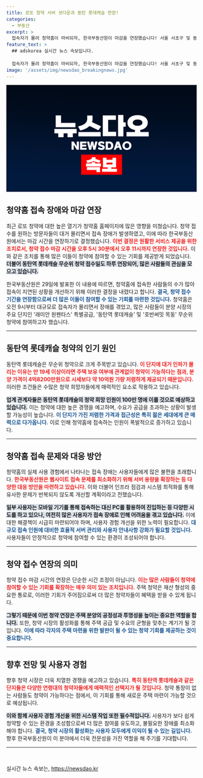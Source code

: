 ```yaml
---
title: 로또 청약 서버 셧다운과 동탄 롯데캐슬 연장!
categories:
  - 부동산
excerpt: >
  접속자가 몰려 청약홈이 마비되자, 한국부동산원이 마감을 연장했습니다! 서울 서초구 및 동탄역 롯데캐슬 청약이 이어지는 가운데, 누구나 참여할 수 있는 기회를 놓치지 마세요!
feature_text: >
  ## adskorea 실시간 뉴스 속보입니다.

  접속자가 몰려 청약홈이 마비되자, 한국부동산원이 마감을 연장했습니다! 서울 서초구 및 동탄역 롯데캐슬 청약이 이어지는 가운데, 누구나 참여할 수 있는 기회를 놓치지 마세요!
image: '/assets/img/newsdao_breakingnews.jpg'
---
```


<p><img src="/assets/img/newsdao_breakingnews.jpg" alt="adskorea 속보" /></p>

<h2 data-ke-size="size26">청약홈 접속 장애와 마감 연장</h2>

<p data-ke-size="size16">최근 로또 청약에 대한 높은 열기가 청약홈 홈페이지에 많은 영향을 미쳤습니다. 청약 접수를 원하는 방문자들이 대거 몰리면서 접속 장애가 발생하였고, 이에 따라 한국부동산원에서는 마감 시간을 연장하기로 결정했습니다. <b><span style="color: #ee2323;">이번 결정은 원활한 서비스 제공을 위한 조치로서, 청약 접수 마감 시간을 오후 5시 30분에서 오후 11시까지 연장한 것입니다.</span></b> 이와 같은 조치를 통해 많은 이들이 청약에 참여할 수 있는 기회를 제공받게 되었습니다. <b><span style="background-color: #21538527;">더불어 동탄역 롯데캐슬 무순위 청약 접수일도 하루 연장되어, 많은 사람들의 관심을 모으고 있습니다.</span></b></p>

<p data-ke-size="size16">한국부동산원은 29일에 발표한 이 내용에 따르면, 청약홈에 접속한 사람들의 수가 많아 접속이 지연된 상황을 개선하기 위해 이러한 결정을 내렸다고 합니다. <b><span style="color: #1a5490;">결국, 청약 접수 기간을 연장함으로써 더 많은 이들이 참여할 수 있는 기회를 마련한 것입니다.</span></b> 청약홈은 오전 9시부터 대규모로 접속자가 몰리면서 장애를 겪었고, 많은 사람들이 분양 시장의 주요 단지인 '래미안 원펜타스' 특별공급, '동탄역 롯데캐슬' 및 '호반써밋 목동' 무순위 청약에 참여하고자 했습니다.</p>

<hr>

<h2 data-ke-size="size26">동탄역 롯데캐슬 청약의 인기 원인</h2>

<p data-ke-size="size16">동탄역 롯데캐슬은 무순위 청약으로 크게 주목받고 있습니다. <b><span style="color: #ee2323;">이 단지에 대거 인파가 몰리는 이유는 만 19세 이상이라면 주택 보유 여부에 관계없이 청약이 가능하다는 점과, 분양 가격이 4억8200만원으로 시세보다 약 10억원 가량 저렴하게 제공되기 때문입니다.</span></b> 이러한 조건들은 수많은 청약 희망자들에게 매력적인 요소로 작용하고 있습니다.</p>

<p data-ke-size="size16"><b><span style="background-color: #21538527;">업계 관계자들은 동탄역 롯데캐슬의 청약 희망 인원이 100만 명에 이를 것으로 예상하고 있습니다.</span></b> 이는 청약에 대한 높은 경쟁을 예고하며, 수요가 공급을 초과하는 상황이 발생할 가능성이 높습니다. <b><span style="color: #1a5490;">이 단지가 가진 저렴한 가격과 접근성은 특히 젊은 세대에게 큰 매력으로 다가옵니다.</span></b> 이로 인해 청약홈에 접속하는 인원이 폭발적으로 증가하고 있습니다.</p>

<hr>

<h2 data-ke-size="size26">청약홈 접속 문제와 대응 방안</h2>

<p data-ke-size="size16">청약홈의 실제 사용 경험에서 나타나는 접속 장애는 사용자들에게 많은 불편을 초래합니다. <b><span style="color: #ee2323;">한국부동산원은 웹사이트 접속 문제를 최소화하기 위해 서버 용량을 확장하는 등 다양한 대응 방안을 마련하고 있습니다.</span></b> 이와 더불어 인프라 점검과 시스템 최적화를 통해 유사한 문제가 반복되지 않도록 개선할 계획이라고 전했습니다.</p>

<p data-ke-size="size16"><b><span style="background-color: #21538527;">일부 사용자는 모바일 기기를 통해 접속하는 대신 PC를 활용하여 진입하는 등 다양한 시도를 하고 있으나, 여전히 많은 사용자가 접속 장애로 인해 어려움을 겪고 있습니다.</span></b> 이에 대한 해결책이 시급히 마련되어야 하며, 사용자 경험 개선을 위한 노력이 필요합니다. <b><span style="color: #1a5490;">대규모 접속 인원에 대비한 효율적 서버 관리와 사용자 안내사항 강화가 필요할 것입니다.</span></b> 사용자들이 안정적으로 청약에 참여할 수 있는 환경이 조성되어야 합니다.</p>

<hr>

<h2 data-ke-size="size26">청약 접수 연장의 의미</h2>

<p data-ke-size="size16">청약 접수 마감 시간의 연장은 단순한 시간 조정이 아닙니다. <b><span style="color: #ee2323;">이는 많은 사람들이 청약에 참여할 수 있는 기회를 확장하는 매우 의미 있는 조치입니다.</span></b> 주택 청약은 재산 형성의 중요한 통로로, 이러한 기회가 주어짐으로써 더 많은 청약자들이 혜택을 받을 수 있게 됩니다.</p>

<p data-ke-size="size16"><b><span style="background-color: #21538527;">그렇기 때문에 이번 청약 연장은 주택 분양의 공정성과 투명성을 높이는 중요한 역할을 합니다.</span></b> 또한, 청약 시장의 활성화를 통해 주택 공급 및 수요의 균형을 맞추는 계기가 될 것입니다. <b><span style="color: #1a5490;">이에 따라 각자의 주택 마련을 위한 발판이 될 수 있는 청약 기회를 제공하는 것이 중요합니다.</span></b></p>

<hr>

<h2 data-ke-size="size26">향후 전망 및 사용자 경험</h2>

<p data-ke-size="size16">향후 청약 시장은 더욱 치열한 경쟁을 예고하고 있습니다. <b><span style="color: #ee2323;">특히 동탄역 롯데캐슬과 같은 단지들은 다양한 연령대의 청약자들에게 매력적인 선택지가 될 것입니다.</span></b> 청약 통장이 없는 사람들도 청약이 가능하다는 점에서, 이 기회를 통해 새로운 주택 마련이 가능할 것으로 예상됩니다.</p>

<p data-ke-size="size16"><b><span style="background-color: #21538527;">이와 함께 사용자 경험 개선을 위한 시스템 작업 또한 필수적입니다.</span></b> 사용자가 보다 쉽게 청약할 수 있는 환경을 조성함으로써 더 많은 참여를 유도하고, 불필요한 장애를 최소화해야 합니다. <b><span style="color: #1a5490;">결국, 청약 시장의 활성화는 사용자 모두에게 이익이 될 수 있는 길입니다.</span></b> 향후 한국부동산원이 이 분야에서 더욱 전문성을 가진 역할을 해 주기를 기대합니다.</p>

<hr>

<p data-ke-size="size16">&nbsp;</p>
실시간 뉴스 속보는, <a href="https://newsdao.kr" rel="dofollow">https://newsdao.kr</a>


